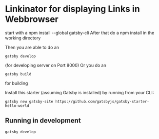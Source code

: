 # Linkinator for displaying Links in Webbrowser
start with a npm install --global gatsby-cli
After that do a npm install in the working directory

Then you are able to do an 
```
gatsby develop
```
(for developing server on Port 8000)
Or you do an 
```
gatsby build
```
for building

Install this starter (assuming Gatsby is installed) by running from your CLI:
```
gatsby new gatsby-site https://github.com/gatsbyjs/gatsby-starter-hello-world
```

## Running in development
`gatsby develop`
